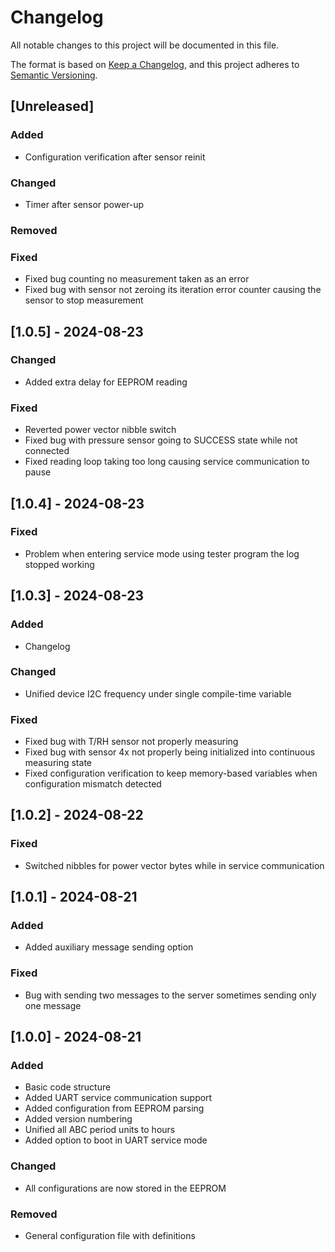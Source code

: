 # Changelog

All notable changes to this project will be documented in this file.

The format is based on [Keep a Changelog](https://keepachangelog.com/en/1.1.0/),
and this project adheres to [Semantic Versioning](https://semver.org/spec/v2.0.0.html).

## [Unreleased]

### Added

- Configuration verification after sensor reinit

### Changed

- Timer after sensor power-up

### Removed

### Fixed

- Fixed bug counting no measurement taken as an error
- Fixed bug with sensor not zeroing its iteration error counter causing the sensor to stop measurement

## [1.0.5] - 2024-08-23

### Changed

- Added extra delay for EEPROM reading

### Fixed

- Reverted power vector nibble switch
- Fixed bug with pressure sensor going to SUCCESS state while not connected
- Fixed reading loop taking too long causing service communication to pause

## [1.0.4] - 2024-08-23

### Fixed

- Problem when entering service mode using tester program the log stopped working

## [1.0.3] - 2024-08-23

### Added
- Changelog

### Changed

- Unified device I2C frequency under single compile-time variable

### Fixed

- Fixed bug with T/RH sensor not properly measuring
- Fixed bug with sensor 4x not properly being initialized into continuous measuring state
- Fixed configuration verification to keep memory-based variables when configuration mismatch detected

## [1.0.2] - 2024-08-22

### Fixed

- Switched nibbles for power vector bytes while in service communication

## [1.0.1] - 2024-08-21

### Added

- Added auxiliary message sending option

### Fixed

- Bug with sending two messages to the server sometimes sending only one message

## [1.0.0] - 2024-08-21

### Added

- Basic code structure
- Added UART service communication support
- Added configuration from EEPROM parsing
- Added version numbering
- Unified all ABC period units to hours
- Added option to boot in UART service mode

### Changed

- All configurations are now stored in the EEPROM

### Removed

- General configuration file with definitions